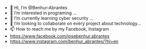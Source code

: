 - 👋 Hi, I’m @Benhur-Abrantes
- 👀 I’m interested in programing ...
- 🌱 I’m currently learning cyber security ...
- 💞️ I’m looking to collaborate on every project about technology...
- 📫 How to reach me by my Facebook, Instagram
- https://www.facebook.com/josebenhur.abrantes
- https://www.instagram.com/benhur_abrantes/?hl=en 

<!---
Benhur-Abrantes/Benhur-Abrantes is a ✨ special ✨ repository because its `README.md` (this file) appears on your GitHub profile.
You can click the Preview link to take a look at your changes.
--->
